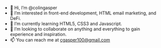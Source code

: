 - 👋 Hi, I’m @colingasper
- 👀 I’m interested in front-end development, HTML email marketing, and DeFi.
- 🌱 I’m currently learning HTML5, CSS3 and Javascript.
- 💞️ I’m looking to collaborate on anything and everything to gain experience and inspiration.
- 📫 You can reach me at cgasper100@gmail.com

<!---
colingasper/colingasper is a ✨ special ✨ repository because its `README.md` (this file) appears on your GitHub profile.
You can click the Preview link to take a look at your changes.
--->
